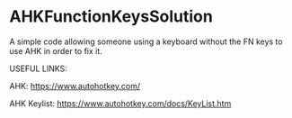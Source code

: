 # AHKFunctionKeysSolution
A simple code allowing someone using a keyboard without the FN keys to use AHK in order to fix it.

USEFUL LINKS:

AHK: https://www.autohotkey.com/

AHK Keylist: https://www.autohotkey.com/docs/KeyList.htm





